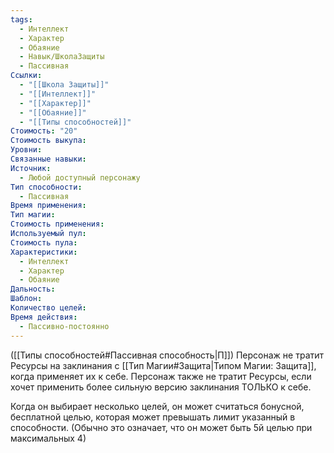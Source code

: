 ```yaml
---
tags:
  - Интеллект
  - Характер
  - Обаяние
  - Навык/ШколаЗащиты
  - Пассивная
Ссылки:
  - "[[Школа Защиты]]"
  - "[[Интеллект]]"
  - "[[Характер]]"
  - "[[Обаяние]]"
  - "[[Типы способностей]]"
Стоимость: "20"
Стоимость выкупа: 
Уровни: 
Связанные навыки: 
Источник:
  - Любой доступный персонажу
Тип способности:
  - Пассивная
Время применения: 
Тип магии: 
Стоимость применения: 
Используемый пул: 
Стоимость пула: 
Характеристики:
  - Интеллект
  - Характер
  - Обаяние
Дальность: 
Шаблон: 
Количество целей: 
Время действия:
  - Пассивно-постоянно
---
```

([[Типы способностей#Пассивная способность|П]]) Персонаж не тратит Ресурсы на заклинания с [[Тип Магии#Защита|Типом Магии: Защита]], когда применяет их к себе. Персонаж также не тратит Ресурсы, если хочет применить более сильную версию заклинания ТОЛЬКО к себе. 

Когда он выбирает несколько целей, он может считаться бонусной, бесплатной целью, которая может превышать лимит указанный в способности. (Обычно это означает, что он может быть 5й целью при максимальных 4)
